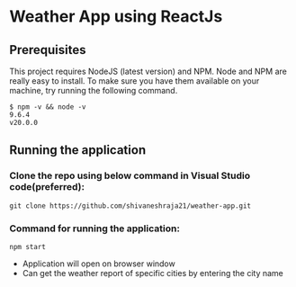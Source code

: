 # Weather App using ReactJs

## Prerequisites
This project requires NodeJS (latest version) and NPM. Node and NPM are really easy to install. To make sure you have them available on your machine, try running the following command.
```
$ npm -v && node -v
9.6.4
v20.0.0
```
## Running the application
### Clone the repo using below command in Visual Studio code(preferred):
```
git clone https://github.com/shivaneshraja21/weather-app.git
```
###  Command for running the application:
```
npm start
```
- Application will open on browser window
- Can get the weather report of specific cities by entering the city name
